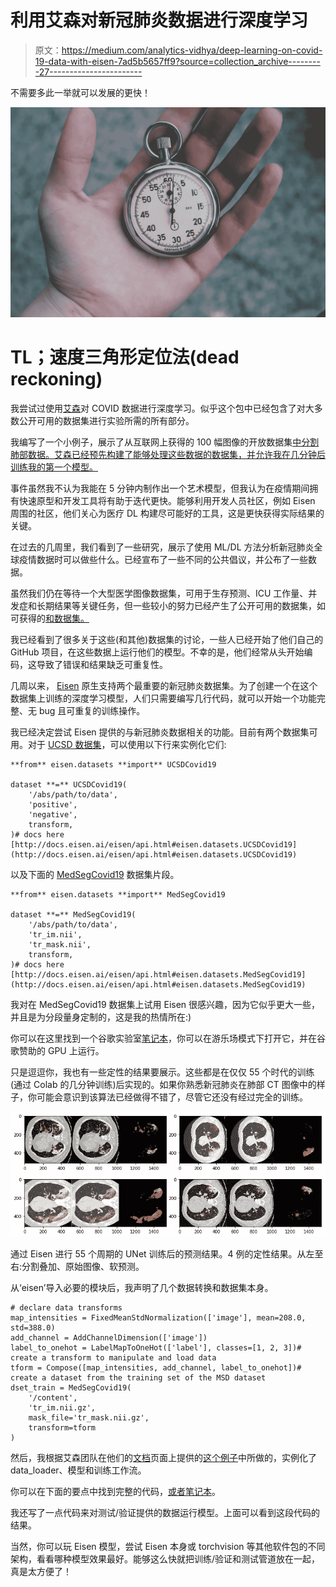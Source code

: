 # 利用艾森对新冠肺炎数据进行深度学习

> 原文：<https://medium.com/analytics-vidhya/deep-learning-on-covid-19-data-with-eisen-7ad5b5657ff9?source=collection_archive---------27----------------------->

不需要多此一举就可以发展的更快！

![](img/23ec98c303fe8c3aa6e7059e77bf3fe9.png)

# TL；速度三角形定位法(dead reckoning)

我尝试过使用[艾森](http://eisen.ai)对 COVID 数据进行深度学习。似乎这个包中已经包含了对大多数公开可用的数据集进行实验所需的所有部分。

我编写了一个小例子，展示了从互联网上获得的 100 幅图像的开放数据集[中分割肺部数据。艾森已经预先构建了能够处理这些数据的数据集，并允许我在几分钟后训练我的第一个模型。](http://medicalsegmentation.com/covid19/)

事件虽然我不认为我能在 5 分钟内制作出一个艺术模型，但我认为在疫情期间拥有快速原型和开发工具将有助于迭代更快。能够利用开发人员社区，例如 Eisen 周围的社区，他们关心为医疗 DL 构建尽可能好的工具，这是更快获得实际结果的关键。

在过去的几周里，我们看到了一些研究，展示了使用 ML/DL 方法分析新冠肺炎全球疫情数据时可以做些什么。已经宣布了一些不同的公共倡议，并公布了一些数据。

虽然我们仍在等待一个大型医学图像数据集，可用于生存预测、ICU 工作量、并发症和长期结果等关键任务，但一些较小的努力已经产生了公开可用的数据集，如可获得的[和](http://medicalsegmentation.com/covid19/)[数据集。](https://github.com/UCSD-AI4H/COVID-CT)

我已经看到了很多关于这些(和其他)数据集的讨论，一些人已经开始了他们自己的 GitHub 项目，在这些数据上运行他们的模型。不幸的是，他们经常从头开始编码，这导致了错误和结果缺乏可重复性。

几周以来， [Eisen](http://eisen.ai) 原生支持两个最重要的新冠肺炎数据集。为了创建一个在这个数据集上训练的深度学习模型，人们只需要编写几行代码，就可以开始一个功能完整、无 bug 且可重复的训练操作。

我已经决定尝试 Eisen 提供的与新冠肺炎数据相关的功能。目前有两个数据集可用。对于 [UCSD 数据集](https://github.com/UCSD-AI4H/COVID-CT)，可以使用以下行来实例化它们:

```
**from** eisen.datasets **import** UCSDCovid19

dataset **=** UCSDCovid19(
    '/abs/path/to/data',
    'positive',
    'negative',
    transform,
)# docs here [http://docs.eisen.ai/eisen/api.html#eisen.datasets.UCSDCovid19](http://docs.eisen.ai/eisen/api.html#eisen.datasets.UCSDCovid19)
```

以及下面的 [MedSegCovid19](http://medicalsegmentation.com/covid19/) 数据集片段。

```
**from** eisen.datasets **import** MedSegCovid19

dataset **=** MedSegCovid19(
    '/abs/path/to/data',
    'tr_im.nii',
    'tr_mask.nii',
    transform,
)# docs here 
[http://docs.eisen.ai/eisen/api.html#eisen.datasets.MedSegCovid19](http://docs.eisen.ai/eisen/api.html#eisen.datasets.MedSegCovid19)
```

我对在 MedSegCovid19 数据集上试用 Eisen 很感兴趣，因为它似乎更大一些，并且是为分段量身定制的，这是我的热情所在:)

你可以在这里找到一个谷歌实验室[笔记本](https://colab.research.google.com/drive/19LtjHV5T9pLoxIXOiZTWVQ7X4pKysNKL?usp=sharing)，你可以在游乐场模式下打开它，并在谷歌赞助的 GPU 上运行。

只是逗逗你，我也有一些定性的结果要展示。这些都是在仅仅 55 个时代的训练(通过 Colab 的几分钟训练)后实现的。如果你熟悉新冠肺炎在肺部 CT 图像中的样子，你可能会意识到该算法已经做得不错了，尽管它还没有经过完全的训练。

![](img/c250b24c6be68baf37eae1b9a516ccae.png)

通过 Eisen 进行 55 个周期的 UNet 训练后的预测结果。4 例的定性结果。从左至右:分割叠加、原始图像、软预测。

从‘eisen’导入必要的模块后，我声明了几个数据转换和数据集本身。

```
# declare data transforms
map_intensities = FixedMeanStdNormalization(['image'], mean=208.0, std=388.0)
add_channel = AddChannelDimension(['image'])
label_to_onehot = LabelMapToOneHot(['label'], classes=[1, 2, 3])# create a transform to manipulate and load data
tform = Compose([map_intensities, add_channel, label_to_onehot])# create a dataset from the training set of the MSD dataset
dset_train = MedSegCovid19(
    '/content', 
    'tr_im.nii.gz', 
    mask_file='tr_mask.nii.gz', 
    transform=tform
)
```

然后，我根据艾森团队在他们的[文档](http://docs.eisen.ai)页面上提供的[这个例子](http://bit.ly/2HjLlfh)中所做的，实例化了 data_loader、模型和训练工作流。

你可以在下面的要点中找到完整的代码，[或者笔记本](https://colab.research.google.com/drive/19LtjHV5T9pLoxIXOiZTWVQ7X4pKysNKL?usp=sharing)。

我还写了一点代码来对测试/验证提供的数据运行模型。上面可以看到这段代码的结果。

当然，你可以玩 Eisen 模型，尝试 Eisen 本身或 torchvision 等其他软件包的不同架构，看看哪种模型效果最好。能够这么快就把训练/验证和测试管道放在一起，真是太方便了！